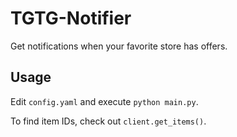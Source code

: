 # TGTG-Notifier

Get notifications when your favorite store has offers.


## Usage

Edit `config.yaml` and execute `python main.py`.

To find item IDs, check out `client.get_items()`.
